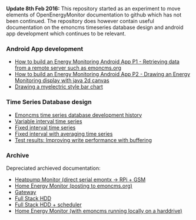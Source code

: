 **Update 8th Feb 2016:** This repository started as an experiment to move elements of OpenEnergyMonitor documentation to github which has not been continued. The repository does however contain useful documentation on the emoncms timeseries database design and android app development which continues to be relevant.

### Android App development

* [How to build an Energy Monitoring Android App P1 - Retrieving data from a remote server such as emoncms.org](BuildingBlocks/AndroidApp/AndroidAppPart1.md)
* [How to build an Energy Monitoring Android App P2 - Drawing an Energy Monitoring display with java 2d canvas](BuildingBlocks/AndroidApp/AndroidAppPart2.md)
* [Drawing a myelectric style bar chart](BuildingBlocks/DrawingABarChart/DrawingABarChart.md)

### Time Series Database design

- [Emoncms time series database development history](BuildingBlocks/TimeSeries/history.md)
- [Variable interval time series](BuildingBlocks/TimeSeries/variableinterval.md)
- [Fixed interval time series](BuildingBlocks/TimeSeries/fixedinterval.md)
- [Fixed interval with averaging time series](BuildingBlocks/TimeSeries/fixedintervalaveraging.md)
- [Test results: Improving write performance with buffering](BuildingBlocks/TimeSeries/writeloadinvestigation.md)

### Archive

Depreciated archieved documentation:

* [Heatpump Monitor (direct serial emontx -> RPi + GSM](Applications/HeatpumpMonitorSerialGSM/HeatpumpMonitorSerialGSM.md)
* [Home Energy Monitor (posting to emoncms.org)](Applications/HomeEnergyMonitor/HomeEnergyMonitor.md)
* [Gateway](Archive/RaspberryPI/Gateway/gateway.md)
* [Full Stack HDD](Archive/RaspberryPI/FullStackHDD/FullStackHDD.md)
* [Full Stack HDD + scheduler](Archive/RaspberryPI/FullStackHDDScheduler/FullStackHDDScheduler.md)
* [Home Energy Monitor (with emoncms running locally on a harddrive)](Archive/Applications/HomeEnergyMonitorHDD/HomeEnergyMonitorHDD.md)
